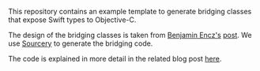This repository contains an example template to generate bridging classes that expose Swift types to Objective-C.

The design of the bridging classes is taken from [Benjamin Encz's][encz] [post][Bridging-post]. We use [Sourcery][Sourcery] to generate the bridging code.

The code is explained in more detail in the related blog post [here][blog]. 

[Bridging-post]: http://blog.benjamin-encz.de/post/bridging-swift-types-to-objective-c/
[Sourcery]: https://github.com/krzysztofzablocki/Sourcery
[encz]: https://twitter.com/benjaminencz
[blog]: https://miqu.me/blog/2017/05/21/automatic-bridging-from-swift-to-objective-c-using-sourcery/
